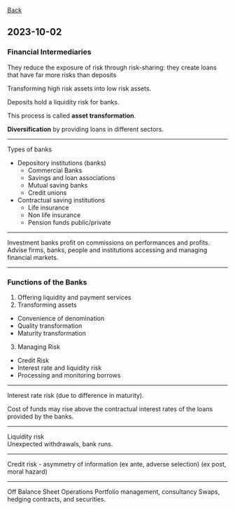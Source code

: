 
[Back](../Index.md)

## 2023-10-02

### Financial Intermediaries

They reduce the exposure of risk through risk-sharing: they create loans that have far more risks than deposits

Transforming high risk  assets into low risk assets.

Deposits hold a liquidity risk for banks.

This process is called **asset transformation**.

**Diversification** by providing loans in different sectors.

---

Types of banks

- Depository institutions (banks)
  - Commercial Banks
  - Savings and loan associations
  - Mutual saving banks
  - Credit unions
- Contractual saving institutions
  - Life insurance
  - Non life insurance
  - Pension funds public/private

---

Investment banks profit on commissions on performances and profits.
Advise firms, banks, people and institutions accessing and managing financial markets.

---

### Functions of the Banks

1. Offering liquidity and payment services
2. Transforming assets
  
- Convenience of denomination
- Quality transformation
- Maturity transformation

3. Managing Risk

- Credit Risk
- Interest rate and liquidity risk
- Processing and monitoring borrows

---

Interest rate risk (due to difference in maturity).

Cost of funds may rise above the contractual interest rates of the loans provided by the banks.

---

Liquidity risk  
Unexpected withdrawals, bank runs.

---

Credit risk - asymmetry of information (ex ante, adverse selection) (ex post, moral hazard)

---

Off Balance Sheet Operations
Portfolio management, consultancy
Swaps, hedging contracts, and securities.








